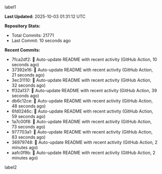 
label1 
<!-- ACTIVITY_START -->
**Last Updated:** 2025-10-03 01:31:12 UTC

**Repository Stats:**
- Total Commits: 21771
- Last Commit: 10 seconds ago

**Recent Commits:**
- 7fca2df2: 🤖 Auto-update README with recent activity (GitHub Action, 10 seconds ago)
- 37392e16: 🤖 Auto-update README with recent activity (GitHub Action, 21 seconds ago)
- 3ec31110: 🤖 Auto-update README with recent activity (GitHub Action, 32 seconds ago)
- ff32a137: 🤖 Auto-update README with recent activity (GitHub Action, 39 seconds ago)
- db6c12ce: 🤖 Auto-update README with recent activity (GitHub Action, 48 seconds ago)
- 6fd0246c: 🤖 Auto-update README with recent activity (GitHub Action, 59 seconds ago)
- 1a7c00f8: 🤖 Auto-update README with recent activity (GitHub Action, 73 seconds ago)
- 977703a1: 🤖 Auto-update README with recent activity (GitHub Action, 83 seconds ago)
- 36979748: 🤖 Auto-update README with recent activity (GitHub Action, 2 minutes ago)
- aafc0f9b: 🤖 Auto-update README with recent activity (GitHub Action, 2 minutes ago)
<!-- ACTIVITY_END -->

label2

